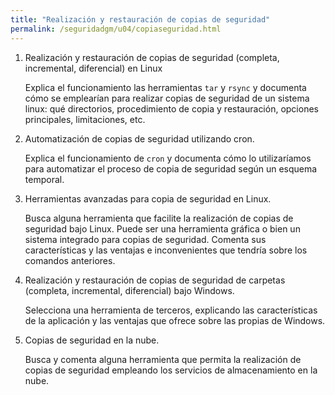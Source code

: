 ```yaml
---
title: "Realización y restauración de copias de seguridad"
permalink: /seguridadgm/u04/copiaseguridad.html
---
```


1. Realización y restauración de copias de seguridad  (completa, incremental, diferencial) en Linux

    Explica el funcionamiento las herramientas `tar` y `rsync` y documenta cómo se emplearían para realizar copias de seguridad de un sistema linux: qué directorios, procedimiento de copia y restauración, opciones principales, limitaciones, etc.

2. Automatización de copias de seguridad utilizando cron.

    Explica el funcionamiento de `cron` y documenta cómo lo utilizaríamos para automatizar el proceso de copia de seguridad según un esquema temporal.

3. Herramientas avanzadas para copia de seguridad en Linux.

    Busca alguna herramienta que facilite la realización de copias de seguridad bajo Linux. Puede ser una herramienta gráfica o bien un sistema integrado para copias de seguridad. Comenta sus características y las ventajas e inconvenientes que tendría sobre los comandos anteriores.

4. Realización y restauración de copias de seguridad de carpetas (completa, incremental, diferencial) bajo Windows.

    Selecciona una herramienta de terceros, explicando las características de la aplicación y las ventajas que ofrece sobre las propias de Windows.

5. Copias de seguridad en la nube.

    Busca y comenta alguna herramienta que permita la realización de copias de seguridad empleando los servicios de almacenamiento en la nube.
